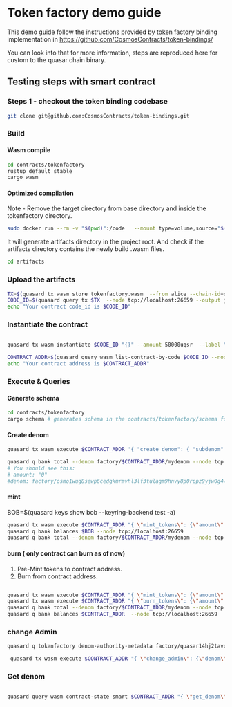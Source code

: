 # Token factory demo guide 

This demo guide follow the instructions provided by token factory binding implementation in
https://github.com/CosmosContracts/token-bindings/ 

You can look into that for more information, steps are reproduced here for custom to the quasar chain binary.
## Testing steps with smart contract

### Steps 1 - checkout the token binding codebase
```bash
git clone git@github.com:CosmosContracts/token-bindings.git

```

### Build 
#### Wasm compile 
```bash
cd contracts/tokenfactory
rustup default stable
cargo wasm
```

#### Optimized compilation
Note - Remove the target directory from base directory and inside the tokenfactory directory.

```bash
sudo docker run --rm -v "$(pwd)":/code   --mount type=volume,source="$(basename "$(pwd)")_cache",target=/code/target   --mount type=volume,source=registry_cache,target=/usr/local/cargo/registry   cosmwasm/workspace-optimizer:0.13.0
```
It will generate artifacts directory in the project root. And check if the artifacts 
directory contains the newly build .wasm files.
```bash
cd artifacts
```
 
### Upload the artifacts
```bash
TX=$(quasard tx wasm store tokenfactory.wasm  --from alice --chain-id=quasar --gas-prices 0.1uqsr --keyring-backend test --home ~/.quasarnode --gas auto --gas-adjustment 1.3 -b block --output json -y --node tcp://localhost:26659 | jq -r '.txhash')
CODE_ID=$(quasard query tx $TX  --node tcp://localhost:26659 --output json | jq -r '.logs[0].events[-1].attributes[1].value')
echo "Your contract code_id is $CODE_ID"
```

### Instantiate the contract
```bash

quasard tx wasm instantiate $CODE_ID "{}" --amount 50000uqsr  --label "Token Factory Contract" --from alice --keyring-backend test --home ~/.quasarnode  --chain-id quasar --gas-prices 0.1uqsr --gas auto --gas-adjustment 1.3 -b block -y --no-admin --node tcp://localhost:26659

CONTRACT_ADDR=$(quasard query wasm list-contract-by-code $CODE_ID --node tcp://localhost:26659 --output json | jq -r '.contracts[0]')
echo "Your contract address is $CONTRACT_ADDR"
```

### Execute & Queries

#### Generate schema

```bash
cd contracts/tokenfactory
cargo schema # generates schema in the contracts/tokenfactory/schema folder

```

#### Create denom


```bash
quasard tx wasm execute $CONTRACT_ADDR '{ "create_denom": { "subdenom": "mydenom" } }' --from alice --amount 1000000000uqsr -b block --keyring-backend test --home ~/.quasarnode --chain-id quasar --node tcp://localhost:26659

quasard q bank total --denom factory/$CONTRACT_ADDR/mydenom --node tcp://localhost:26659
# You should see this:
# amount: "0"
#denom: factory/osmo1wug8sewp6cedgkmrmvhl3lf3tulagm9hnvy8p0rppz9yjw0g4wtqcm3670/mydenom
```
#### mint 
BOB=$(quasard keys show bob --keyring-backend test -a)
```bash
quasard tx wasm execute $CONTRACT_ADDR "{ \"mint_tokens\": {\"amount\": \"100\", \"denom\": \"factory/${CONTRACT_ADDR}/mydenom\", \"mint_to_address\": \"$BOB\"}}" --from alice --keyring-backend test --home ~/.quasarnode --chain-id quasar --node tcp://localhost:26659 -b block
quasard q bank balances $BOB --node tcp://localhost:26659
quasard q bank total --denom factory/$CONTRACT_ADDR/mydenom --node tcp://localhost:26659
```


#### burn ( only contract can burn as of now)
1. Pre-Mint tokens to contract address.
2. Burn from contract address.
```bash

quasard tx wasm execute $CONTRACT_ADDR "{ \"mint_tokens\": {\"amount\": \"100\", \"denom\": \"factory/${CONTRACT_ADDR}/mydenom\", \"mint_to_address\": \"$CONTRACT_ADDR\"}}" --from alice --keyring-backend test --home ~/.quasarnode --chain-id quasar --node tcp://localhost:26659 -b block
quasard tx wasm execute $CONTRACT_ADDR "{ \"burn_tokens\": {\"amount\": \"50\", \"denom\": \"factory/${CONTRACT_ADDR}/mydenom\", \"burn_from_address\": \"\"}}" --from alice --keyring-backend test --home ~/.quasarnode --chain-id quasar --node tcp://localhost:26659 -b block
quasard q bank total --denom factory/$CONTRACT_ADDR/mydenom --node tcp://localhost:26659
quasard q bank balances $CONTRACT_ADDR  --node tcp://localhost:26659
```


### change Admin

```bash
quasard q tokenfactory denom-authority-metadata factory/quasar14hj2tavq8fpesdwxxcu44rty3hh90vhujrvcmstl4zr3txmfvw9sy9numu/mydenom --node tcp://localhost:26659

 quasard tx wasm execute $CONTRACT_ADDR "{ \"change_admin\": {\"denom\": \"factory/${CONTRACT_ADDR}/mydenom\", \"new_admin_address\": \"$BOB\"}}" --from alice --keyring-backend test --home ~/.quasarnode --chain-id quasar --node tcp://localhost:26659 -b block 

```

### Get denom
```bash

quasard query wasm contract-state smart $CONTRACT_ADDR "{ \"get_denom\": {\"creator_address\": \"${CONTRACT_ADDR}\", \"subdenom\": \"mydenom\" }}" --node tcp://localhost:26659
```